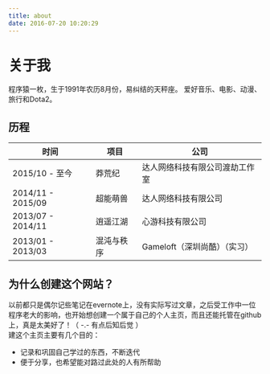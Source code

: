 ```yaml
---
title: about
date: 2016-07-20 10:20:29
---
```

# 关于我
程序猿一枚，生于1991年农历8月份，易纠结的天秤座。
爱好音乐、电影、动漫、旅行和Dota2。

## 历程
时间 					| 项目 			| 公司
------------------  | ----------	| ------------------------- 
2015/10 - 至今 		| 莽荒纪 		| 达人网络科技有限公司渡劫工作室
2014/11 - 2015/09	| 超能萌兽 		| 达人网络科技有限公司
2013/07 - 2014/11 	| 逍遥江湖 		| 心游科技有限公司
2013/01 - 2013/03	| 混沌与秩序	| Gameloft（深圳尚酷）（实习）

## 为什么创建这个网站？
以前都只是偶尔记些笔记在evernote上，没有实际写过文章，之后受工作中一位程序老大的影响，也开始想创建一个属于自己的个人主页，而且还能托管在github上，真是太美好了！（ -.- 有点后知后觉 ）  
建这个主页主要有几个目的：

- 记录和巩固自己学过的东西，不断迭代
- 便于分享，也希望能对路过此处的人有所帮助

